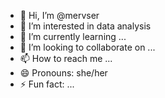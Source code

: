 - 👋 Hi, I’m @mervser
- 👀 I’m interested in data analysis
- 🌱 I’m currently learning ...
- 💞️ I’m looking to collaborate on ...
- 📫 How to reach me ...
- 😄 Pronouns: she/her
- ⚡ Fun fact: ...

<!---
mervser/mervser is a ✨ special ✨ repository because its `README.md` (this file) appears on your GitHub profile.
You can click the Preview link to take a look at your changes.
--->
